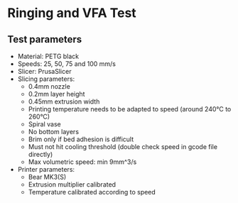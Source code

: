 # Ringing and VFA Test

## Test parameters

  * Material: PETG black
  * Speeds: 25, 50, 75 and 100 mm/s
  * Slicer: PrusaSlicer
  * Slicing parameters:
    * 0.4mm nozzle
    * 0.2mm layer height
    * 0.45mm extrusion width
    * Printing temperature needs to be adapted to speed (around 240°C to 260°C)
    * Spiral vase
    * No bottom layers
    * Brim only if bed adhesion is difficult
    * Must not hit cooling threshold (double check speed in gcode file directly)
    * Max volumetric speed: min 9mm^3/s
  * Printer parameters:
    * Bear MK3(S)
    * Extrusion multiplier calibrated
    * Temperature calibrated according to speed
